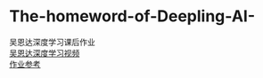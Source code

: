 # The-homeword-of-Deepling-AI-
吴恩达深度学习课后作业<br>
[吴恩达深度学习视频](https://mooc.study.163.com/learn/2001281002?tid=2001392029#/learn/content)<br>
[作业参考](https://blog.csdn.net/u013733326/article/details/79827273)
